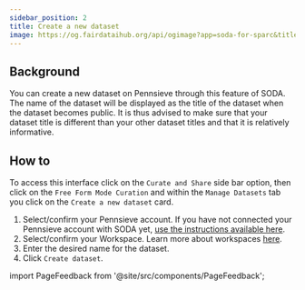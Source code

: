 ```yaml
---
sidebar_position: 2
title: Create a new dataset
image: https://og.fairdataihub.org/api/ogimage?app=soda-for-sparc&title=Create%20a%20new%20dataset&description=Manage%20Dataset
---
```


## Background

You can create a new dataset on Pennsieve through this feature of SODA. The name of the dataset will be displayed as the title of the dataset when the dataset becomes public. It is thus advised to make sure that your dataset title is different than your other dataset titles and that it is relatively informative.

## How to

To access this interface click on the `Curate and Share` side bar option, then click on the `Free Form Mode Curation` and within the `Manage Datasets` tab you click on the `Create a new dataset` card.

1. Select/confirm your Pennsieve account. If you have not connected your Pennsieve account with SODA yet, [use the instructions available here](./connect-your-pennsieve-account-with-soda).
2. Select/confirm your Workspace. Learn more about workspaces [here](../../how-to/how-to-use-workspaces.md).
3. Enter the desired name for the dataset.
4. Click `Create dataset`.

import PageFeedback from '@site/src/components/PageFeedback';

<PageFeedback />
